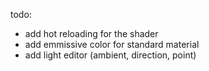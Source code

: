 todo:

- add hot reloading for the shader
- add emmissive color for standard material
- add light editor (ambient, direction, point)
